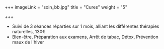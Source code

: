 +++
imageLink = "soin_bb.jpg"
title = "Cures"
weight = "5"

+++
* Suivi de 3 séances réparties sur 1 mois, alliant les différentes thérapies naturelles, 130€
* Bien-être, Préparation aux examens, Arrêt de tabac, Détox, Prévention maux de l'hiver